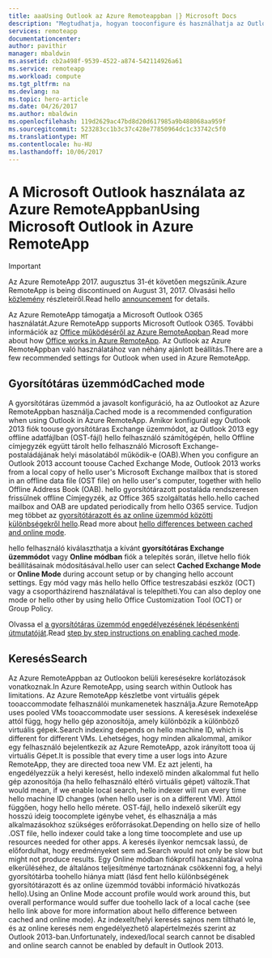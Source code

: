 ```yaml
---
title: aaaUsing Outlook az Azure Remoteappban |} Microsoft Docs
description: "Megtudhatja, hogyan tooconfigure és használhatja az Outlookot az Azure RemoteApp |} A Microsoft Azure"
services: remoteapp
documentationcenter: 
author: pavithir
manager: mbaldwin
ms.assetid: cb2a498f-9539-4522-a874-542114926a61
ms.service: remoteapp
ms.workload: compute
ms.tgt_pltfrm: na
ms.devlang: na
ms.topic: hero-article
ms.date: 04/26/2017
ms.author: mbaldwin
ms.openlocfilehash: 119d2629ac47bd8d20d617985a9b488068aa959f
ms.sourcegitcommit: 523283cc1b3c37c428e77850964dc1c33742c5f0
ms.translationtype: MT
ms.contentlocale: hu-HU
ms.lasthandoff: 10/06/2017
---
```

# <a name="using-microsoft-outlook-in-azure-remoteapp"></a><span data-ttu-id="16c64-103">A Microsoft Outlook használata az Azure RemoteAppban</span><span class="sxs-lookup"><span data-stu-id="16c64-103">Using Microsoft Outlook in Azure RemoteApp</span></span>
> [!IMPORTANT]
> <span data-ttu-id="16c64-104">Az Azure RemoteApp 2017. augusztus 31-ét követően megszűnik.</span><span class="sxs-lookup"><span data-stu-id="16c64-104">Azure RemoteApp is being discontinued on August 31, 2017.</span></span> <span data-ttu-id="16c64-105">Olvasási hello [közlemény](https://go.microsoft.com/fwlink/?linkid=821148) részleteiről.</span><span class="sxs-lookup"><span data-stu-id="16c64-105">Read hello [announcement](https://go.microsoft.com/fwlink/?linkid=821148) for details.</span></span>
> 
> 

<span data-ttu-id="16c64-106">Az Azure RemoteApp támogatja a Microsoft Outlook O365 használatát.</span><span class="sxs-lookup"><span data-stu-id="16c64-106">Azure RemoteApp supports Microsoft Outlook O365.</span></span> <span data-ttu-id="16c64-107">További információk az [Office működéséről az Azure RemoteAppban](remoteapp-officesubscription.md).</span><span class="sxs-lookup"><span data-stu-id="16c64-107">Read more about how [Office works in Azure RemoteApp](remoteapp-officesubscription.md).</span></span> <span data-ttu-id="16c64-108">Az Outlook az Azure RemoteAppban való használatához van néhány ajánlott beállítás.</span><span class="sxs-lookup"><span data-stu-id="16c64-108">There are a few recommended settings for Outlook when used in Azure RemoteApp.</span></span>

## <a name="cached-mode"></a><span data-ttu-id="16c64-109">Gyorsítótáras üzemmód</span><span class="sxs-lookup"><span data-stu-id="16c64-109">Cached mode</span></span>
<span data-ttu-id="16c64-110">A gyorsítótáras üzemmód a javasolt konfiguráció, ha az Outlookot az Azure RemoteAppban használja.</span><span class="sxs-lookup"><span data-stu-id="16c64-110">Cached mode is a recommended configuration when using Outlook in Azure RemoteApp.</span></span> <span data-ttu-id="16c64-111">Amikor konfigurál egy Outlook 2013 fiók toouse gyorsítótáras Exchange üzemmódot, az Outlook 2013 egy offline adatfájlban (OST-fájl) hello felhasználó számítógépén, hello Offline címjegyzék együtt tárolt hello felhasználó Microsoft Exchange-postaládájának helyi másolatából működik-e (OAB).</span><span class="sxs-lookup"><span data-stu-id="16c64-111">When you configure an Outlook 2013 account toouse Cached Exchange Mode, Outlook 2013 works from a local copy of hello user's Microsoft Exchange mailbox that is stored in an offline data file (OST file) on hello user's computer, together with hello Offline Address Book (OAB).</span></span> <span data-ttu-id="16c64-112">hello gyorsítótárazott postaláda rendszeresen frissülnek offline Címjegyzék, az Office 365 szolgáltatás hello.</span><span class="sxs-lookup"><span data-stu-id="16c64-112">hello cached mailbox and OAB are updated periodically from hello O365 service.</span></span> <span data-ttu-id="16c64-113">Tudjon meg többet az [gyorsítótárazott és az online üzemmód közötti különbségekről hello](https://technet.microsoft.com/library/jj683103.aspx).</span><span class="sxs-lookup"><span data-stu-id="16c64-113">Read more about [hello differences between cached and online mode](https://technet.microsoft.com/library/jj683103.aspx).</span></span>

<span data-ttu-id="16c64-114">hello felhasználó kiválaszthatja a kívánt **gyorsítótáras Exchange üzemmódot** vagy **Online módban** fiók a telepítés során, illetve hello fiók beállításainak módosításával.</span><span class="sxs-lookup"><span data-stu-id="16c64-114">hello user can select **Cached Exchange Mode** or **Online Mode** during account setup or by changing hello account settings.</span></span> <span data-ttu-id="16c64-115">Egy mód vagy más hello hello Office testreszabási eszköz (OCT) vagy a csoportházirend használatával is telepítheti.</span><span class="sxs-lookup"><span data-stu-id="16c64-115">You can also deploy one mode or hello other by using hello Office Customization Tool (OCT) or Group Policy.</span></span>  

<span data-ttu-id="16c64-116">Olvassa el [a gyorsítótáras üzemmód engedélyezésének lépésenkénti útmutatóját](https://technet.microsoft.com/library/c6f4cad9-c918-420e-bab3-8b49e1885034#proc).</span><span class="sxs-lookup"><span data-stu-id="16c64-116">Read [step by step instructions on enabling cached mode](https://technet.microsoft.com/library/c6f4cad9-c918-420e-bab3-8b49e1885034#proc).</span></span>

## <a name="search"></a><span data-ttu-id="16c64-117">Keresés</span><span class="sxs-lookup"><span data-stu-id="16c64-117">Search</span></span>
<span data-ttu-id="16c64-118">Az Azure RemoteAppban az Outlookon belüli keresésekre korlátozások vonatkoznak.</span><span class="sxs-lookup"><span data-stu-id="16c64-118">In Azure RemoteApp, using search within Outlook has limitations.</span></span> <span data-ttu-id="16c64-119">Az Azure RemoteApp készletbe vont virtuális gépek tooaccommodate felhasználói munkamenetek használja.</span><span class="sxs-lookup"><span data-stu-id="16c64-119">Azure RemoteApp uses pooled VMs tooaccommodate user sessions.</span></span> <span data-ttu-id="16c64-120">A keresések indexelése attól függ, hogy hello gép azonosítója, amely különbözik a különböző virtuális gépek.</span><span class="sxs-lookup"><span data-stu-id="16c64-120">Search indexing depends on hello machine ID, which is different for different VMs.</span></span> <span data-ttu-id="16c64-121">Lehetséges, hogy minden alkalommal, amikor egy felhasználó bejelentkezik az Azure RemoteApp, azok irányított tooa új virtuális Gépet.</span><span class="sxs-lookup"><span data-stu-id="16c64-121">It is possible that every time a user logs into Azure RemoteApp, they are directed tooa new VM.</span></span> <span data-ttu-id="16c64-122">Ez azt jelenti, ha engedélyezzük a helyi keresést, hello indexelő minden alkalommal fut hello gép azonosítója (ha hello felhasználó eltérő virtuális gépet) változik.</span><span class="sxs-lookup"><span data-stu-id="16c64-122">That would mean, if we enable local search, hello indexer will run every time hello machine ID changes (when hello user is on a different VM).</span></span> <span data-ttu-id="16c64-123">Attól függően, hogy hello hello mérete. OST-fájl, hello indexelő sikerült egy hosszú ideig toocomplete igénybe vehet, és elhasználja a más alkalmazásokhoz szükséges erőforrásokat.</span><span class="sxs-lookup"><span data-stu-id="16c64-123">Depending on hello size of hello .OST file, hello indexer could take a long time toocomplete and use up resources needed for other apps.</span></span> <span data-ttu-id="16c64-124">A keresés ilyenkor nemcsak lassú, de előfordulhat, hogy eredményeket sem ad.</span><span class="sxs-lookup"><span data-stu-id="16c64-124">Search would not only be slow but might not produce results.</span></span> <span data-ttu-id="16c64-125">Egy Online módban fiókprofil használatával volna elkerüléséhez, de általános teljesítménye tartoznának csökkenni fog, a helyi gyorsítótárba toohello hiánya miatt (lásd fent hello különbségének gyorsítótárazott és az online üzemmód további információ hivatkozás hello).</span><span class="sxs-lookup"><span data-stu-id="16c64-125">Using an Online Mode account profile would work around this, but overall performance would suffer due toohello lack of a local cache (see hello link above for more information about hello difference between cached and online mode).</span></span> <span data-ttu-id="16c64-126">Az indexelt/helyi keresés sajnos nem tiltható le, és az online keresés nem engedélyezhető alapértelmezés szerint az Outlook 2013-ban.</span><span class="sxs-lookup"><span data-stu-id="16c64-126">Unfortunately, indexed/local search cannot be disabled and online search cannot be enabled by default in Outlook 2013.</span></span>

